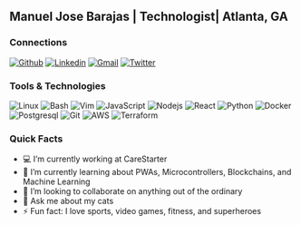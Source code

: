 ## Manuel Jose Barajas | Technologist| Atlanta, GA

### Connections
[![Github](https://img.shields.io/badge/-Github-000?style=flat&logo=Github&logoColor=white)](https://github.com/mbarajas)
[![Linkedin](https://img.shields.io/badge/-LinkedIn-blue?style=flat&logo=Linkedin&logoColor=white)](https://www.linkedin.com/in/manuel-barajas)
[![Gmail](https://img.shields.io/badge/-Gmail-c14438?style=flat&logo=Gmail&logoColor=white)](mailto:manuel.jose.barajas@gmail.com)
[![Twitter](https://img.shields.io/badge/-@_mbarajas-00acee?style=flat&logo=Twitter&logoColor=white)](https://twitter.com/intent/follow?screen_name=mbarajas "Follow on Twitter")

### Tools & Technologies
![Linux](https://img.shields.io/badge/-Linux-black?logo=Linux)
![Bash](https://img.shields.io/badge/Bash-black?logo=gnu-bash)
![Vim](https://img.shields.io/badge/Vim-black?logo=Vim)
![JavaScript](https://img.shields.io/badge/-JavaScript-black?logo=javascript)
![Nodejs](https://img.shields.io/badge/-Nodejs-black?logo=Node.js)
![React](https://img.shields.io/badge/-React-black?logo=React)
![Python](https://img.shields.io/badge/-Python-black?logo=Python)
![Docker](https://img.shields.io/badge/-Docker-black?logo=Docker)
![Postgresql](https://img.shields.io/badge/-Postgresql-black?logo=Postgresql)
![Git](https://img.shields.io/badge/-Git-black?logo=git)
![AWS](https://img.shields.io/badge/-AWS-black?logo=amazon)
![Terraform](https://img.shields.io/badge/-Terraform-black?logo=Terraform)

### Quick Facts
- 💻 I’m currently working at CareStarter
- 🌱 I’m currently learning about PWAs, Microcontrollers, Blockchains, and Machine Learning
- 👯 I’m looking to collaborate on anything out of the ordinary
- 💬 Ask me about my cats
- ⚡ Fun fact: I love sports, video games, fitness, and superheroes
